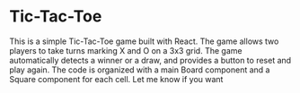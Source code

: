 # Tic-Tac-Toe
This is a simple Tic-Tac-Toe game built with React. The game allows two players to take turns marking X and O on a 3x3 grid. The game automatically detects a winner or a draw, and provides a button to reset and play again. The code is organized with a main Board component and a Square component for each cell.  Let me know if you want 
